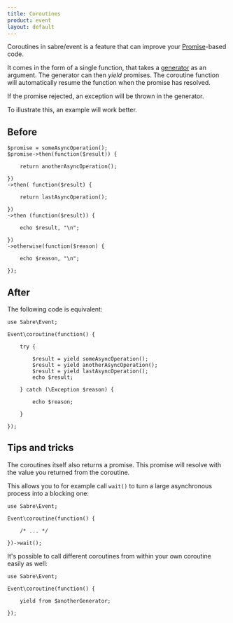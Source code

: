 ```yaml
---
title: Coroutines
product: event
layout: default
---
```


Coroutines in sabre/event is a feature that can improve your [Promise][1]-based
code.

It comes in the form of a single function, that takes a [generator][2] as an
argument. The generator can then _yield_ promises. The coroutine function will
automatically resume the function when the promise has resolved.

If the promise rejected, an exception will be thrown in the generator.

To illustrate this, an example will work better.

Before
------

    $promise = someAsyncOperation();
    $promise->then(function($result)) {

        return anotherAsyncOperation();

    })
    ->then( function($result) {

        return lastAsyncOperation();

    })
    ->then (function($result)) {

        echo $result, "\n";

    })
    ->otherwise(function($reason) {

        echo $reason, "\n";

    });


After
-----

The following code is equivalent:


    use Sabre\Event;

    Event\coroutine(function() {

        try {

            $result = yield someAsyncOperation();
            $result = yield anotherAsyncOperation();
            $result = yield lastAsyncOperation();
            echo $result;

        } catch (\Exception $reason) {

            echo $reason;

        }

    });


Tips and tricks
---------------

The coroutines itself also returns a promise. This promise will resolve with
the value you returned from the coroutine.

This allows you to for example call `wait()` to turn a large asynchronous
process into a blocking one:

    use Sabre\Event;

    Event\coroutine(function() {

        /* ... */

    })->wait();


It's possible to call different coroutines from within your own coroutine
easily as well:


    use Sabre\Event;

    Event\coroutine(function() {

        yield from $anotherGenerator;

    });


[1]: /event/promise/
[2]: https://php.net/manual/en/language.generators.overview.php
